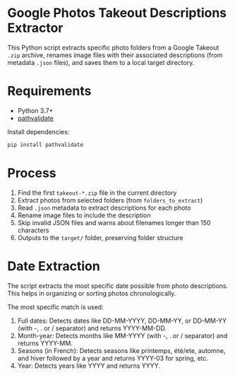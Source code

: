 # Google Photos Takeout Descriptions Extractor

This Python script extracts specific photo folders from a Google Takeout `.zip` archive, renames image files with their associated descriptions (from metadata `.json` files), and saves them to a local target directory.

# Requirements

- Python 3.7+
- [pathvalidate](https://pypi.org/project/pathvalidate/)

Install dependencies:

```bash
pip install pathvalidate
```

# Process

1. Find the first `takeout-*.zip` file in the current directory
2. Extract photos from selected folders (from `folders_to_extract`)
3. Read `.json` metadata to extract descriptions for each photo
4. Rename image files to include the description
5. Skip invalid JSON files and warns about filenames longer than 150 characters
6. Outputs to the `target/` folder, preserving folder structure

# Date Extraction

The script extracts the most specific date possible from photo descriptions. This helps in organizing or sorting photos chronologically.

The most specific match is used:
1. Full dates: Detects dates like DD-MM-YYYY, DD-MM-YY, or DD-MM-YY (with -, . or / separator) and returns YYYY-MM-DD.
2. Month-year: Detects months like MM-YYYY (with -, . or / separator) and returns YYYY-MM.
3. Seasons (in French): Detects seasons like printemps, été/ete, automne, and hiver followed by a year and returns YYYY-03 for spring, etc.
4. Year: Detects years like YYYY and returns YYYY.
